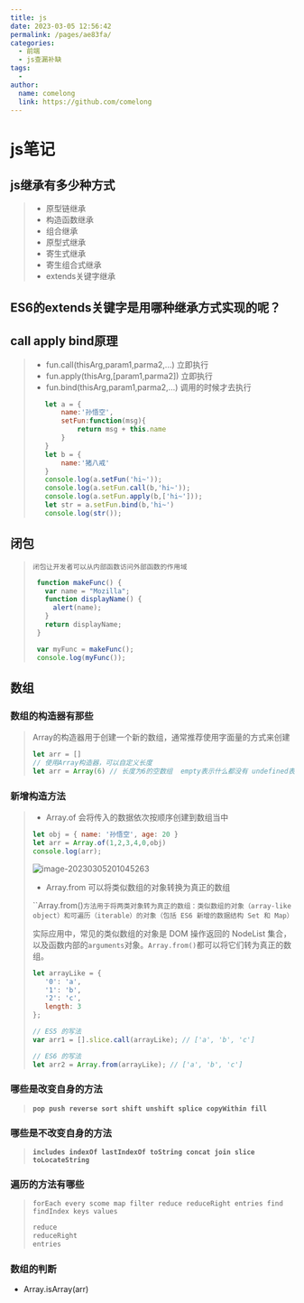 ```yaml
---
title: js
date: 2023-03-05 12:56:42
permalink: /pages/ae83fa/
categories:
  - 前端
  - js查漏补缺
tags:
  - 
author: 
  name: comelong
  link: https://github.com/comelong
---
```

# js笔记
## js继承有多少种方式

>- 原型链继承
>- 构造函数继承
>- 组合继承
>- 原型式继承
>- 寄生式继承
>- 寄生组合式继承
>- extends关键字继承
>
>

## ES6的extends关键字是用哪种继承方式实现的呢？

## call apply bind原理

>- fun.call(thisArg,param1,parma2,...) 立即执行
>- fun.apply(thisArg,[param1,parma2]) 立即执行
>- fun.bind(thisArg,param1,parma2,...)  调用的时候才去执行
>
>```js
>    let a = {
>        name:'孙悟空',
>        setFun:function(msg){
>            return msg + this.name
>        }
>    }
>    let b = {
>        name:'猪八戒'
>    }
>    console.log(a.setFun('hi~'));
>    console.log(a.setFun.call(b,'hi~'));
>    console.log(a.setFun.apply(b,['hi~']));
>    let str = a.setFun.bind(b,'hi~') 
>    console.log(str());
>```
>
>

## 闭包

>`闭包让开发者可以从内部函数访问外部函数的作用域`
>
>```js
>  function makeFunc() {
>    var name = "Mozilla";
>    function displayName() {
>      alert(name);
>    }
>    return displayName;
>  }
>
>  var myFunc = makeFunc();
>  console.log(myFunc());
>```
>
>

## 数组

### 数组的构造器有那些

>Array的构造器用于创建一个新的数组，通常推荐使用字面量的方式来创建
>
>```js
>let arr = []
>// 使用Array构造器，可以自定义长度
>let arr = Array(6) // 长度为6的空数组  empty表示什么都没有 undefined表示未定义  null表示空指针
>```

### 新增构造方法

>- Array.of  会将传入的数据依次按顺序创建到数组当中
>
>```js
> let obj = { name: '孙悟空', age: 20 }
> let arr = Array.of(1,2,3,4,0,obj)
> console.log(arr);
>```
>
>![image-20230305201045263](C:\Users\MI\AppData\Roaming\Typora\typora-user-images\image-20230305201045263.png)
>
>- Array.from 可以将类似数组的对象转换为真正的数组
>
>``Array.from()`方法用于将两类对象转为真正的数组：类似数组的对象（array-like object）和可遍历（iterable）的对象（包括 ES6 新增的数据结构 Set 和 Map）`
>
>实际应用中，常见的类似数组的对象是 DOM 操作返回的 NodeList 集合，以及函数内部的`arguments`对象。`Array.from()`都可以将它们转为真正的数组。
>
>```js
>let arrayLike = {
>    '0': 'a',
>    '1': 'b',
>    '2': 'c',
>    length: 3
>};
>
>// ES5 的写法
>var arr1 = [].slice.call(arrayLike); // ['a', 'b', 'c']
>
>// ES6 的写法
>let arr2 = Array.from(arrayLike); // ['a', 'b', 'c']
>```
>
>

### 哪些是改变自身的方法

>**`pop push reverse sort shift unshift splice copyWithin fill`**

### 哪些是不改变自身的方法

>**`includes indexOf lastIndexOf toString concat join slice toLocateString `**

### 遍历的方法有哪些

>`forEach every scome map filter reduce reduceRight entries find findIndex keys values `
>
>```js
>reduce
>reduceRight
>entries
>```
>
>

### 数组的判断

- Array.isArray(arr)